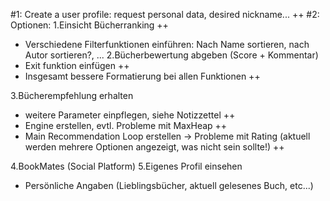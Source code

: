 #1: Create a user profile: request personal data, desired nickname... ++
#2: Optionen: 
1.Einsicht Bücherranking ++
- Verschiedene Filterfunktionen einführen: Nach Name sortieren, nach Autor sortieren?, ...
2.Bücherbewertung abgeben (Score + Kommentar) 
- Exit funktion einfügen ++
- Insgesamt bessere Formatierung bei allen Funktionen ++

3.Bücherempfehlung erhalten 
- weitere Parameter einpflegen, siehe Notizzettel ++
- Engine erstellen, evtl. Probleme mit MaxHeap ++
- Main Recommendation Loop erstellen -> Probleme mit Rating (aktuell werden mehrere Optionen angezeigt, was nicht sein sollte!) ++

4.BookMates (Social Platform) 
5.Eigenes Profil einsehen
- Persönliche Angaben (Lieblingsbücher, aktuell gelesenes Buch, etc...)
